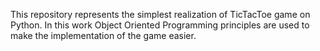 This repository represents the simplest realization of TicTacToe game on Python. In this work Object Oriented Programming principles are used to make the implementation of the game easier.